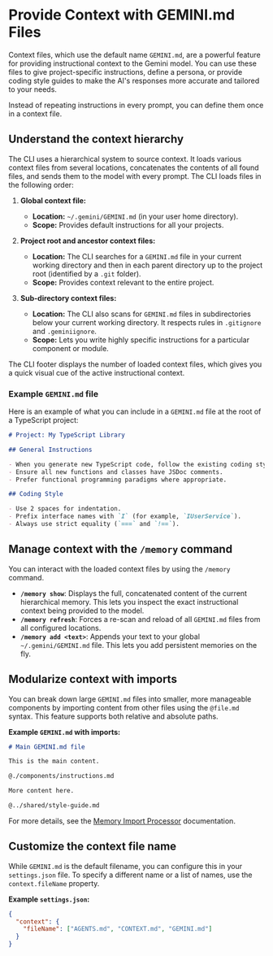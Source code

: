 # Provide Context with GEMINI.md Files

Context files, which use the default name `GEMINI.md`, are a powerful feature
for providing instructional context to the Gemini model. You can use these files
to give project-specific instructions, define a persona, or provide coding style
guides to make the AI's responses more accurate and tailored to your needs.

Instead of repeating instructions in every prompt, you can define them once in a
context file.

## Understand the context hierarchy

The CLI uses a hierarchical system to source context. It loads various context
files from several locations, concatenates the contents of all found files, and
sends them to the model with every prompt. The CLI loads files in the following
order:

1.  **Global context file:**
    - **Location:** `~/.gemini/GEMINI.md` (in your user home directory).
    - **Scope:** Provides default instructions for all your projects.

2.  **Project root and ancestor context files:**
    - **Location:** The CLI searches for a `GEMINI.md` file in your current
      working directory and then in each parent directory up to the project root
      (identified by a `.git` folder).
    - **Scope:** Provides context relevant to the entire project.

3.  **Sub-directory context files:**
    - **Location:** The CLI also scans for `GEMINI.md` files in subdirectories
      below your current working directory. It respects rules in `.gitignore`
      and `.geminiignore`.
    - **Scope:** Lets you write highly specific instructions for a particular
      component or module.

The CLI footer displays the number of loaded context files, which gives you a
quick visual cue of the active instructional context.

### Example `GEMINI.md` file

Here is an example of what you can include in a `GEMINI.md` file at the root of
a TypeScript project:

```markdown
# Project: My TypeScript Library

## General Instructions

- When you generate new TypeScript code, follow the existing coding style.
- Ensure all new functions and classes have JSDoc comments.
- Prefer functional programming paradigms where appropriate.

## Coding Style

- Use 2 spaces for indentation.
- Prefix interface names with `I` (for example, `IUserService`).
- Always use strict equality (`===` and `!==`).
```

## Manage context with the `/memory` command

You can interact with the loaded context files by using the `/memory` command.

- **`/memory show`**: Displays the full, concatenated content of the current
  hierarchical memory. This lets you inspect the exact instructional context
  being provided to the model.
- **`/memory refresh`**: Forces a re-scan and reload of all `GEMINI.md` files
  from all configured locations.
- **`/memory add <text>`**: Appends your text to your global
  `~/.gemini/GEMINI.md` file. This lets you add persistent memories on the fly.

## Modularize context with imports

You can break down large `GEMINI.md` files into smaller, more manageable
components by importing content from other files using the `@file.md` syntax.
This feature supports both relative and absolute paths.

**Example `GEMINI.md` with imports:**

```markdown
# Main GEMINI.md file

This is the main content.

@./components/instructions.md

More content here.

@../shared/style-guide.md
```

For more details, see the [Memory Import Processor](../core/memport.md)
documentation.

## Customize the context file name

While `GEMINI.md` is the default filename, you can configure this in your
`settings.json` file. To specify a different name or a list of names, use the
`context.fileName` property.

**Example `settings.json`:**

```json
{
  "context": {
    "fileName": ["AGENTS.md", "CONTEXT.md", "GEMINI.md"]
  }
}
```
